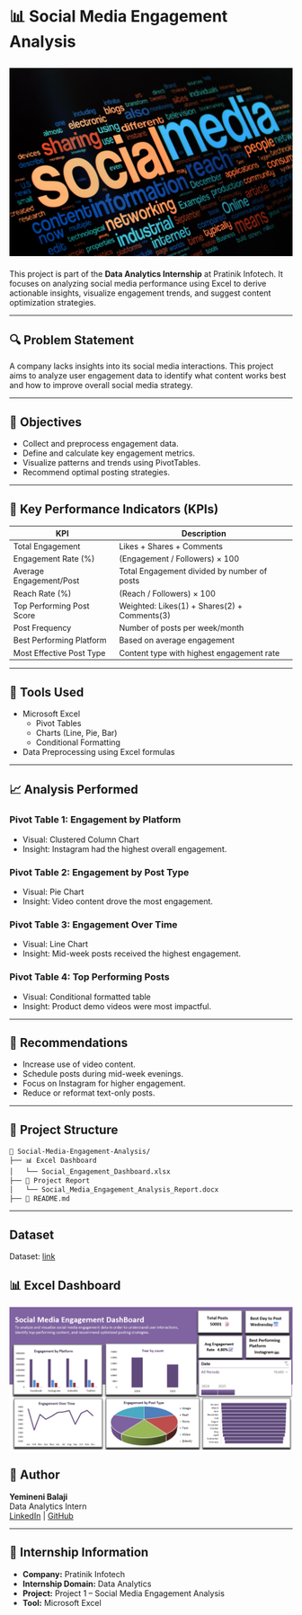 
# 📊 Social Media Engagement Analysis

![Alt text](https://github.com/ybalaji123/Socialmediaengagement/blob/main/Social_media_logo.webp)
---
This project is part of the **Data Analytics Internship** at Pratinik Infotech. It focuses on analyzing social media performance using Excel to derive actionable insights, visualize engagement trends, and suggest content optimization strategies.

---

## 🔍 Problem Statement

A company lacks insights into its social media interactions. This project aims to analyze user engagement data to identify what content works best and how to improve overall social media strategy.

---

## 🎯 Objectives

- Collect and preprocess engagement data.
- Define and calculate key engagement metrics.
- Visualize patterns and trends using PivotTables.
- Recommend optimal posting strategies.

---

## 🧮 Key Performance Indicators (KPIs)

| KPI                         | Description                                                |
|----------------------------|------------------------------------------------------------|
| Total Engagement           | Likes + Shares + Comments                                  |
| Engagement Rate (%)        | (Engagement / Followers) × 100                             |
| Average Engagement/Post    | Total Engagement divided by number of posts                |
| Reach Rate (%)             | (Reach / Followers) × 100                                  |
| Top Performing Post Score  | Weighted: Likes(1) + Shares(2) + Comments(3)               |
| Post Frequency             | Number of posts per week/month                             |
| Best Performing Platform   | Based on average engagement                                |
| Most Effective Post Type   | Content type with highest engagement rate                  |

---

## 🧰 Tools Used

- Microsoft Excel
  - Pivot Tables
  - Charts (Line, Pie, Bar)
  - Conditional Formatting
- Data Preprocessing using Excel formulas

---

## 📈 Analysis Performed

### Pivot Table 1: Engagement by Platform
- Visual: Clustered Column Chart
- Insight: Instagram had the highest overall engagement.

### Pivot Table 2: Engagement by Post Type
- Visual: Pie Chart
- Insight: Video content drove the most engagement.

### Pivot Table 3: Engagement Over Time
- Visual: Line Chart
- Insight: Mid-week posts received the highest engagement.

### Pivot Table 4: Top Performing Posts
- Visual: Conditional formatted table
- Insight: Product demo videos were most impactful.

---

## 📌 Recommendations

- Increase use of video content.
- Schedule posts during mid-week evenings.
- Focus on Instagram for higher engagement.
- Reduce or reformat text-only posts.

---

## 📂 Project Structure

```
📁 Social-Media-Engagement-Analysis/
├── 📊 Excel Dashboard
│   └── Social_Engagement_Dashboard.xlsx
├── 📄 Project Report
│   └── Social_Media_Engagement_Analysis_Report.docx
├── 📑 README.md
```

---

## Dataset
Dataset: [link](https://github.com/ybalaji123/Socialmediaengagement/blob/main/social_media_engagement_dataset_Clean_data.csv)
## 📊 Excel Dashboard
![Alt Text](https://github.com/ybalaji123/Socialmediaengagement/blob/main/Screenshot%202025-06-11%20191649.png)
## 🙋 Author

**Yemineni Balaji**  
Data Analytics Intern  
[LinkedIn](https://www.linkedin.com/in/balaji-yemineni-4a6615336/) | [GitHub](https://github.com/ybalaji123)

---

## 📢 Internship Information

- **Company:** Pratinik Infotech  
- **Internship Domain:** Data Analytics  
- **Project:** Project 1 – Social Media Engagement Analysis  
- **Tool:** Microsoft Excel  
